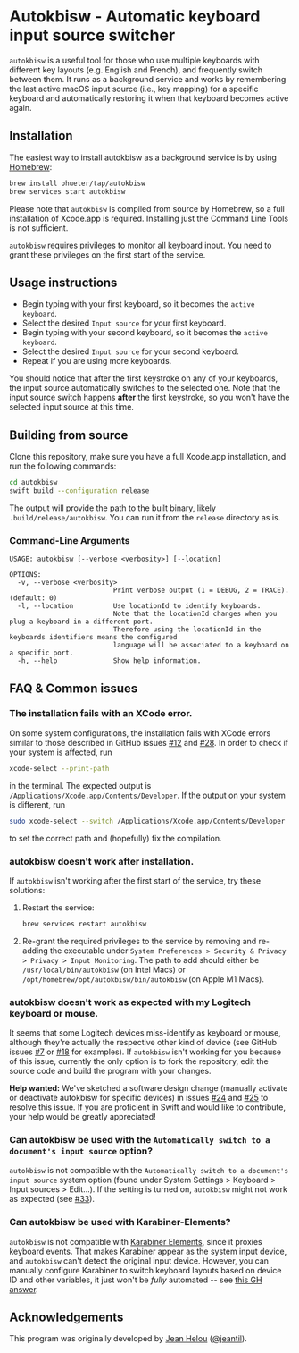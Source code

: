 # Autokbisw - Automatic keyboard input source switcher

`autokbisw` is a useful tool for those who use multiple keyboards with different key layouts (e.g. English and French), and frequently switch between them. It runs as a background service and works by remembering the last active macOS input source (i.e., key mapping) for a specific keyboard and automatically restoring it when that keyboard becomes active again.

## Installation

The easiest way to install autokbisw as a background service is by using [Homebrew](https://brew.sh):

```sh
brew install ohueter/tap/autokbisw
brew services start autokbisw
```

Please note that `autokbisw` is compiled from source by Homebrew, so a full installation of Xcode.app is required. Installing just the Command Line Tools is not sufficient.

`autokbisw` requires privileges to monitor all keyboard input. You need to grant these privileges on the first start of the service.

## Usage instructions

- Begin typing with your first keyboard, so it becomes the `active keyboard`.
- Select the desired `Input source` for your first keyboard.
- Begin typing with your second keyboard, so it becomes the `active keyboard`.
- Select the desired `Input source` for your second keyboard.
- Repeat if you are using more keyboards.

You should notice that after the first keystroke on any of your keyboards, the input source automatically switches to the selected one. Note that the input source switch happens **after** the first keystroke, so you won't have the selected input source at this time.

## Building from source

Clone this repository, make sure you have a full Xcode.app installation, and run the following commands:

```sh
cd autokbisw
swift build --configuration release
```

The output will provide the path to the built binary, likely `.build/release/autokbisw`. You can run it from the `release` directory as is.

### Command-Line Arguments

```
USAGE: autokbisw [--verbose <verbosity>] [--location]

OPTIONS:
  -v, --verbose <verbosity>
                          Print verbose output (1 = DEBUG, 2 = TRACE). (default: 0)
  -l, --location          Use locationId to identify keyboards.
                          Note that the locationId changes when you plug a keyboard in a different port.
                          Therefore using the locationId in the keyboards identifiers means the configured
                          language will be associated to a keyboard on a specific port.
  -h, --help              Show help information.

```

## FAQ & Common issues

### The installation fails with an XCode error.

On some system configurations, the installation fails with XCode errors similar to those described in GitHub issues [#12](https://github.com/ohueter/autokbisw/issues/12) and [#28](https://github.com/ohueter/autokbisw/issues/28). In order to check if your system is affected, run

```sh
xcode-select --print-path
```

in the terminal. The expected output is `/Applications/Xcode.app/Contents/Developer`. If the output on your system is different, run

```sh
sudo xcode-select --switch /Applications/Xcode.app/Contents/Developer
```

to set the correct path and (hopefully) fix the compilation.

### autokbisw doesn't work after installation.

If `autokbisw` isn't working after the first start of the service, try these solutions:

1. Restart the service:

   ```sh
   brew services restart autokbisw
   ```

2. Re-grant the required privileges to the service by removing and re-adding the executable under `System Preferences > Security & Privacy > Privacy > Input Monitoring`. The path to add should either be `/usr/local/bin/autokbisw` (on Intel Macs) or `/opt/homebrew/opt/autokbisw/bin/autokbisw` (on Apple M1 Macs).

### autokbisw doesn't work as expected with my Logitech keyboard or mouse.

It seems that some Logitech devices miss-identify as keyboard or mouse, although they're actually the respective other kind of device (see GitHub issues [#7](https://github.com/ohueter/autokbisw/issues/7) or [#18](https://github.com/ohueter/autokbisw/issues/18) for examples). If `autokbisw` isn't working for you because of this issue, currently the only option is to fork the repository, edit the source code and build the program with your changes.

**Help wanted:** We've sketched a software design change (manually activate or deactivate autokbisw for specific devices) in issues [#24](https://github.com/ohueter/autokbisw/issues/24) and [#25](https://github.com/ohueter/autokbisw/issues/25) to resolve this issue. If you are proficient in Swift and would like to contribute, your help would be greatly appreciated!

### Can autokbisw be used with the `Automatically switch to a document's input source` option?

`autokbisw` is not compatible with the `Automatically switch to a document's input source` system option (found under System Settings > Keyboard > Input sources > Edit…). If the setting is turned on, `autokbisw` might not work as expected (see [#33](https://github.com/ohueter/autokbisw/issues/33)).

### Can autokbisw be used with Karabiner-Elements?

`autokbisw` is not compatible with [Karabiner Elements](https://karabiner-elements.pqrs.org/), since it proxies keyboard events. That makes Karabiner appear as the system input device, and `autokbisw` can't detect the original input device. However, you can manually configure Karabiner to switch keyboard layouts based on device ID and other variables, it just won't be _fully_ automated -- see [this GH answer](https://github.com/pqrs-org/Karabiner-Elements/issues/2230#issuecomment-2043513996).

## Acknowledgements

This program was originally developed by [Jean Helou](https://github.com/jeantil/autokbisw) ([@jeantil](https://github.com/jeantil)).
